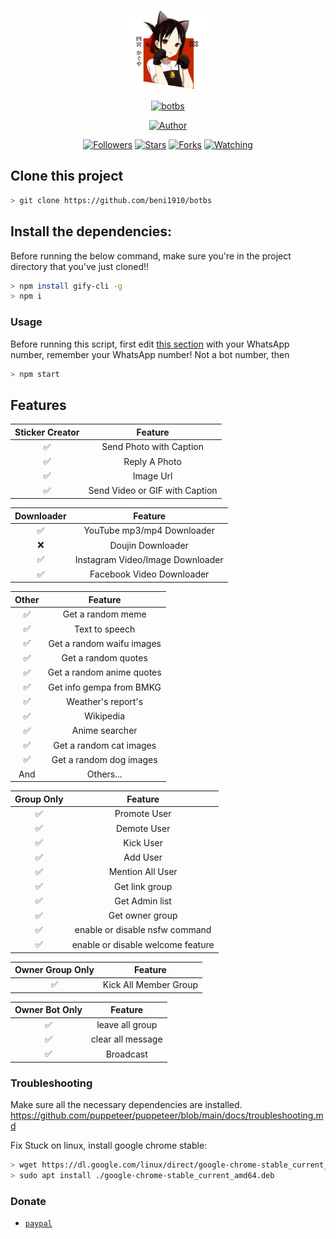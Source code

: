 <p align="center">
<img src="https://raw.githubusercontent.com/beni1910/botbs/master/media/img/Kaguya.png" width="128" height="128"/>
</p>
<p align="center">
<a href="#"><img title="botbs" src="https://img.shields.io/badge/Whatsapp Bot-green?colorA=%23ff0000&colorB=%23017e40&style=for-the-badge"></a>
</p>
<p align="center">
<a href="https://github.com/beni1910"><img title="Author" src="https://img.shields.io/badge/Author-benniismael-red.svg?style=for-the-badge&logo=github"></a>
</p>
<p align="center">
<a href="https://github.com/beni1910/followers"><img title="Followers" src="https://img.shields.io/github/followers/beni1910?color=blue&style=flat-square"></a>
<a href="https://github.com/beni1910/botbs/stargazers/"><img title="Stars" src="https://img.shields.io/github/stars/beni1910/botbs?color=red&style=flat-square"></a>
<a href="https://github.com/beni1910/botbs/network/members"><img title="Forks" src="https://img.shields.io/github/forks/beni1910/botbs?color=red&style=flat-square"></a>
<a href="https://github.com/beni1910/botbs/watchers"><img title="Watching" src="https://img.shields.io/github/watchers/beni1910/botbs?label=Watchers&color=blue&style=flat-square"></a>
</p>

## Clone this project

```bash
> git clone https://github.com/beni1910/botbs
```

## Install the dependencies:
Before running the below command, make sure you're in the project directory that
you've just cloned!!

```bash 
> npm install gify-cli -g
> npm i
```

### Usage
Before running this script, first edit [this section](https://github.com/beni1910/botbs/blob/master/msgHndlr.js#L67) with your WhatsApp number, remember your WhatsApp number!  Not a bot number, then
```bash
> npm start
```

## Features

| Sticker Creator |                Feature           |
| :-----------: | :--------------------------------: |
|       ✅       | Send Photo with Caption          |
|       ✅       | Reply A Photo                    |
|       ✅       | Image Url                        |
|       ✅       | Send Video or GIF with Caption   |


| Downloader |                     Feature                |
| :------------: | :---------------------------------------------: |
|       ✅        |   YouTube mp3/mp4 Downloader                    |
|       ❌        |   Doujin Downloader         |
|       ✅        |   Instagram Video/Image Downloader                  |
|       ✅        |   Facebook Video Downloader                  |


| Other  |                     Feature                     |
| :------------: | :---------------------------------------------: |
|       ✅        |   Get a random meme             |
|       ✅        |   Text to speech                |
|       ✅        |   Get a random waifu images     |
|       ✅        |   Get a random quotes           |
|       ✅        |   Get a random anime quotes     |
|       ✅        |   Get info gempa from BMKG      |
|       ✅        |   Weather's report's     |
|       ✅        |   Wikipedia                 |
|       ✅        |   Anime searcher    |
|       ✅        |   Get a random cat images       |
|       ✅        |   Get a random dog images       |
|      And        |   Others...                     |


| Group Only  |                     Feature                     |
| :------------: | :---------------------------------------------: |
|       ✅        |   Promote User                  |
|       ✅        |   Demote User                   |
|       ✅        |   Kick User                     |
|       ✅        |   Add User                      |
|       ✅        |   Mention All User              |
|       ✅        |   Get link group                |
|       ✅        |   Get Admin list                |
|       ✅        |   Get owner group               |
|       ✅        |   enable or disable nsfw command|
|       ✅        |   enable or disable welcome feature|


| Owner Group Only  |              Feature                |
| :------------: | :---------------------------------------------: |
|       ✅        |   Kick All Member Group                 |

| Owner Bot Only  |              Feature                |
| :------------: | :---------------------------------------------: |
|       ✅        |   leave all group                   |
|       ✅        |   clear all message                 |
|       ✅        |   Broadcast                      |


### Troubleshooting
Make sure all the necessary dependencies are installed.
https://github.com/puppeteer/puppeteer/blob/main/docs/troubleshooting.md

Fix Stuck on linux, install google chrome stable:
```bash
> wget https://dl.google.com/linux/direct/google-chrome-stable_current_amd64.deb
> sudo apt install ./google-chrome-stable_current_amd64.deb
```

### Donate
* [`paypal`](https://www.paypal.com/paypalme/BenniIsmael)

